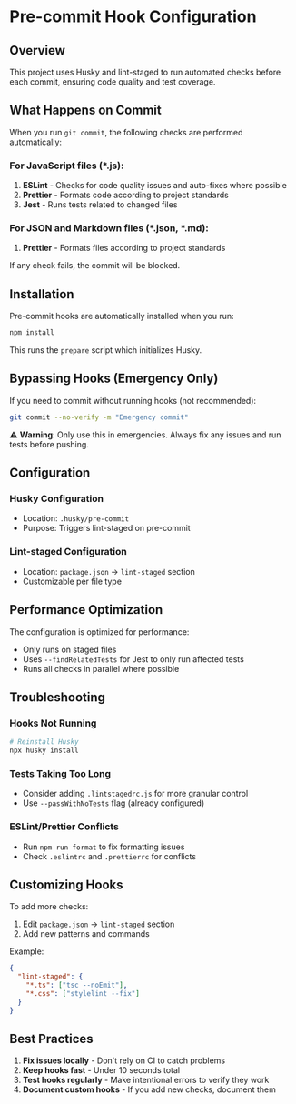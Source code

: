# Pre-commit Hook Configuration

## Overview

This project uses Husky and lint-staged to run automated checks before each commit, ensuring code quality and test coverage.

## What Happens on Commit

When you run `git commit`, the following checks are performed automatically:

### For JavaScript files (*.js):
1. **ESLint** - Checks for code quality issues and auto-fixes where possible
2. **Prettier** - Formats code according to project standards
3. **Jest** - Runs tests related to changed files

### For JSON and Markdown files (*.json, *.md):
1. **Prettier** - Formats files according to project standards

If any check fails, the commit will be blocked.

## Installation

Pre-commit hooks are automatically installed when you run:
```bash
npm install
```

This runs the `prepare` script which initializes Husky.

## Bypassing Hooks (Emergency Only)

If you need to commit without running hooks (not recommended):
```bash
git commit --no-verify -m "Emergency commit"
```

⚠️ **Warning**: Only use this in emergencies. Always fix any issues and run tests before pushing.

## Configuration

### Husky Configuration
- Location: `.husky/pre-commit`
- Purpose: Triggers lint-staged on pre-commit

### Lint-staged Configuration
- Location: `package.json` → `lint-staged` section
- Customizable per file type

## Performance Optimization

The configuration is optimized for performance:
- Only runs on staged files
- Uses `--findRelatedTests` for Jest to only run affected tests
- Runs all checks in parallel where possible

## Troubleshooting

### Hooks Not Running
```bash
# Reinstall Husky
npx husky install
```

### Tests Taking Too Long
- Consider adding `.lintstagedrc.js` for more granular control
- Use `--passWithNoTests` flag (already configured)

### ESLint/Prettier Conflicts
- Run `npm run format` to fix formatting issues
- Check `.eslintrc` and `.prettierrc` for conflicts

## Customizing Hooks

To add more checks:
1. Edit `package.json` → `lint-staged` section
2. Add new patterns and commands

Example:
```json
{
  "lint-staged": {
    "*.ts": ["tsc --noEmit"],
    "*.css": ["stylelint --fix"]
  }
}
```

## Best Practices

1. **Fix issues locally** - Don't rely on CI to catch problems
2. **Keep hooks fast** - Under 10 seconds total
3. **Test hooks regularly** - Make intentional errors to verify they work
4. **Document custom hooks** - If you add new checks, document them